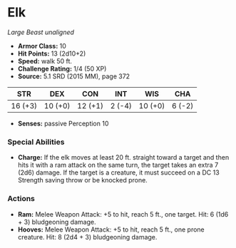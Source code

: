 # Elk

*Large* *Beast* *unaligned*

- **Armor Class:** 10
- **Hit Points:** 13 (2d10+2)
- **Speed:** walk 50 ft.
- **Challenge Rating:** 1/4 (50 XP)
- **Source:** 5.1 SRD (2015 MM), page 372

| STR | DEX | CON | INT | WIS | CHA |
| --- | --- | --- | --- | --- | --- |
| 16 (+3) | 10 (+0) | 12 (+1) | 2 (-4) | 10 (+0) | 6 (-2) |

- **Senses:** passive Perception 10

### Special Abilities

- **Charge:** If the elk moves at least 20 ft. straight toward a target and then hits it with a ram attack on the same turn, the target takes an extra 7 (2d6) damage. If the target is a creature, it must succeed on a DC 13 Strength saving throw or be knocked prone.

### Actions

- **Ram:** Melee Weapon Attack: +5 to hit, reach 5 ft., one target. Hit: 6 (1d6 + 3) bludgeoning damage.
- **Hooves:** Melee Weapon Attack: +5 to hit, reach 5 ft., one prone creature. Hit: 8 (2d4 + 3) bludgeoning damage.


